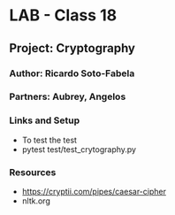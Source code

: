 # LAB - Class 18

## Project: Cryptography

### Author: Ricardo Soto-Fabela

### Partners: Aubrey, Angelos

### Links and Setup

* To test the test
* pytest test/test_crytography.py

### Resources

* https://cryptii.com/pipes/caesar-cipher
* nltk.org

